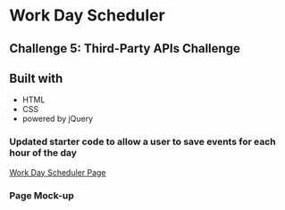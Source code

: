 # Work Day Scheduler 

## Challenge 5: Third-Party APIs Challenge

## Built with
* HTML
* CSS
* powered by jQuery

### Updated starter code to allow a user to save events for each hour of the day

[Work Day Scheduler Page](https://kaynalem.github.io/work-day-scheduler/)

### Page Mock-up